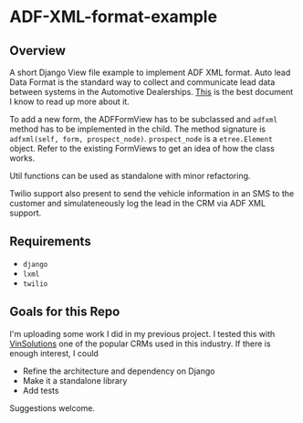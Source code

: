 # ADF-XML-format-example
Overview
------------------
A short Django View file example to implement ADF XML format. Auto lead Data Format is the standard way to collect and communicate lead data between systems in the Automotive Dealerships. [This](http://www.entmerch.org/programsinitiatives/the-ema-metadata-structure/autolead_data_format.pdf) is the best document I know to read up more about it.

To add a new form, the ADFFormView has to be subclassed and `adfxml` method has to be implemented in the child. The method signature is `adfxml(self, form, prospect_node)`. `prospect_node` is a `etree.Element` object. Refer to the existing FormViews to get an idea of how the class works.

Util functions can be used as standalone with minor refactoring.

Twilio support also present to send the vehicle information in an SMS to the customer and simulateneously log the lead in the CRM via ADF XML support.

Requirements
------------------

- `django`
- `lxml`
- `twilio`

Goals for this Repo
---------------------

I'm uploading some work I did in my previous project. I tested this with [VinSolutions](http://www.vinsolutions.com/) one of the popular CRMs used in this industry. If there is enough interest, I could

- Refine the architecture and dependency on Django
- Make it a standalone library 
- Add tests

Suggestions welcome.
